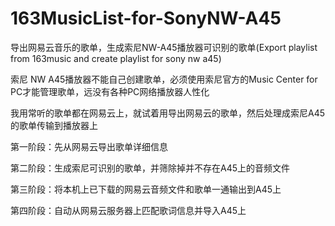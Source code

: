 # 163MusicList-for-SonyNW-A45

导出网易云音乐的歌单，生成索尼NW-A45播放器可识别的歌单(Export playlist from 163music and create playlist for sony nw a45)

索尼 NW A45播放器不能自己创建歌单，必须使用索尼官方的Music Center for PC才能管理歌单，远没有各种PC网络播放器人性化

我用常听的歌单都在网易云上，就试着用导出网易云的歌单，然后处理成索尼A45的歌单传输到播放器上
 
 
第一阶段：先从网易云导出歌单详细信息

第二阶段：生成索尼可识别的歌单，并筛除掉并不存在A45上的音频文件

第三阶段：将本机上已下载的网易云音频文件和歌单一通输出到A45上

第四阶段：自动从网易云服务器上匹配歌词信息并导入A45上


